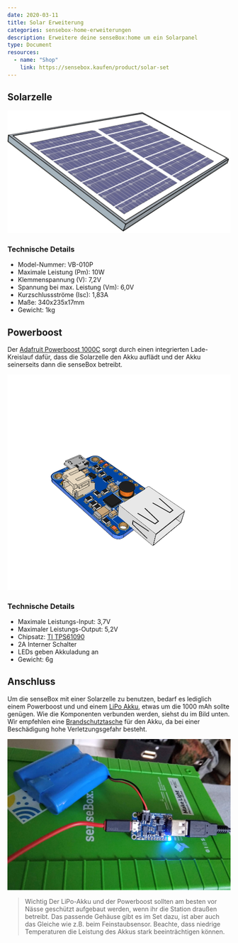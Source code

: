 ```yaml
---
date: 2020-03-11
title: Solar Erweiterung
categories: sensebox-home-erweiterungen
description: Erweitere deine senseBox:home um ein Solarpanel
type: Document
resources:
  - name: "Shop"
    link: https://sensebox.kaufen/product/solar-set
---
```


## Solarzelle

![Die Solarzelle](https://github.com/sensebox/resources/raw/master/gitbook_pictures/solar_top.png)

### Technische Details
   * Model-Nummer: VB-010P
   * Maximale Leistung (Pm): 10W
   * Klemmenspannung (V): 7,2V
   * Spannung bei max. Leistung (Vm): 6,0V
   * Kurzschlussströme (Isc): 1,83A
   * Maße: 340x235x17mm
   * Gewicht: 1kg

## Powerboost

Der [Adafruit Powerboost 1000C](https://www.adafruit.com/product/2465) sorgt durch einen integrierten Lade-Kreislauf dafür, dass die Solarzelle den Akku auflädt und der Akku seinerseits dann die senseBox betreibt.

![Powerboost 1000C](https://github.com/sensebox/resources/raw/master/gitbook_pictures/powerboost-top.png)

### Technische Details
   * Maximale Leistungs-Input: 3,7V 
   * Maximaler Leistungs-Output: 5,2V
   * Chipsatz: [TI TPS61090](http://www.ti.com/product/TPS61090/description)
   * 2A Interner Schalter
   * LEDs geben Akkuladung an
   * Gewicht: 6g

## Anschluss
Um die senseBox mit einer Solarzelle zu benutzen, bedarf es lediglich einem Powerboost und und einem [LiPo Akku](https://eckstein-shop.de/LiPo-Akku-Lithium-Ion-Polymer-Batterie-37V-2000mAh-JST-PH-Connector), etwas um die 1000 mAh sollte genügen. Wie die Komponenten verbunden werden, siehst du im Bild unten. Wir empfehlen eine [Brandschutztasche](https://www.amazon.de/Jamara-141360-LiPo-Guard-Lipobrandschutztasche/dp/B003OFCUIS/ref=sr_1_18?keywords=LIPO+TRESOR&qid=1556284975&s=gateway&sr=8-18) für den Akku, da bei einer Beschädigung hohe Verletzungsgefahr besteht.

![Powerboost Aufbau](https://github.com/sensebox/resources/raw/master/gitbook_pictures/solar_powerboost.jpg)

> Wichtig 
  Der LiPo-Akku und der Powerboost sollten am besten vor Nässe geschützt aufgebaut werden, wenn ihr die Station draußen betreibt. Das passende Gehäuse gibt es im Set dazu, ist aber auch das Gleiche wie z.B. beim Feinstaubsensor. Beachte, dass niedrige Temperaturen die Leistung des Akkus stark beeinträchtigen können.


